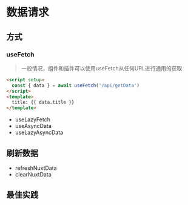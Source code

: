 # 数据请求

## 方式
### useFetch
> 一般情况，组件和插件可以使用useFetch从任何URL进行通用的获取
```html
<script setup>
  const { data } = await useFetch('/api/getData')
</script>
<template>
  title: {{ data.title }}
</template>
```

- useLazyFetch
- useAsyncData
- useLazyAsyncData


## 刷新数据
- refreshNuxtData
- clearNuxtData

## 最佳实践